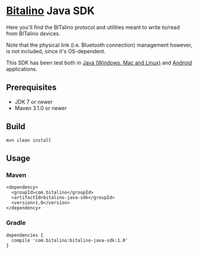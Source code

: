 [Bitalino](http://www.bitalino.com) Java SDK
=============================================

Here you'll find the BITalino protocol and utilities meant to write to/read from BITalino devices.

Note that the physical link (i.e. Bluetooth connection) management however, is not included, since it's OS-dependent.

This SDK has been test both in [Java (Windows, Mac and Linux)](https://github.com/bitalino/bitalino-java-example) and [Android](https://github.com/bitalino/bitalino-android-example) applications.

## Prerequisites
- JDK 7 or newer
- Maven 3.1.0 or newer

## Build

```
mvn clean install
```

## Usage

### Maven

```
<dependency>
  <groupId>com.bitalino</groupId>
  <artifactId>bitalino-java-sdk</groupId>
  <version>1.0</version>
</dependency>
```

### Gradle

```
dependencies {
  compile 'com.bitalino:bitalino-java-sdk:1.0'
}
```
